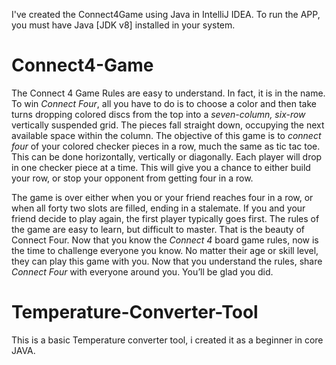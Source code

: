 I've created the Connect4Game using Java in IntelliJ IDEA.
To run the APP, you must have Java [JDK v8] installed in your system.


# Connect4-Game

The Connect 4 Game Rules are easy to understand. In fact, it is in the name.
To win *Connect Four*, all you have to do is to choose a color and then take turns
dropping colored discs from the top into a *seven-column, six-row* vertically suspended grid.
The pieces fall straight down, occupying the next available space within the column.
The objective of this game is to *connect four* of your colored checker pieces in a row,
much the same as tic tac toe. This can be done horizontally, vertically or diagonally.
Each player will drop in one checker piece at a time. This will give you a chance to either build
your row, or stop your opponent from getting four in a row.
                 
The game is over either when you or your friend reaches four in a row,
or when all forty two slots are filled, ending in a stalemate.
If you and your friend decide to play again, the first player typically goes first.
The rules of the game are easy to learn, but difficult to master. That is the beauty of Connect Four.
Now that you know the *Connect 4* board game rules, now is the time to challenge everyone you know.
No matter their age or skill level, they can play this game with you.
Now that you understand the rules, share *Connect Four* with everyone around you.
You’ll be glad you did.
                


# Temperature-Converter-Tool

This is a basic Temperature converter tool, i created it as a beginner in core JAVA.
